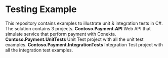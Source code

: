 # Testing Example

This repository contains examples to illustrate unit & integration tests in C#. The solution contains 3 projects. 
**Contoso.Payment.API** Web API that simulate service that perform payment with Conekta. 
**Contoso.Payment.UnitTests** Unit Test project with all the unit test examples. 
**Contoso.Payment.IntegrationTests** Integration Test project with all the integration test examples. 
